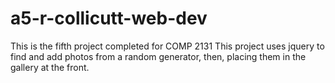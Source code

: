 # a5-r-collicutt-web-dev
This is the fifth project completed for COMP 2131
This project uses jquery to find and add photos from a random generator,
then, placing them in the gallery at the front.